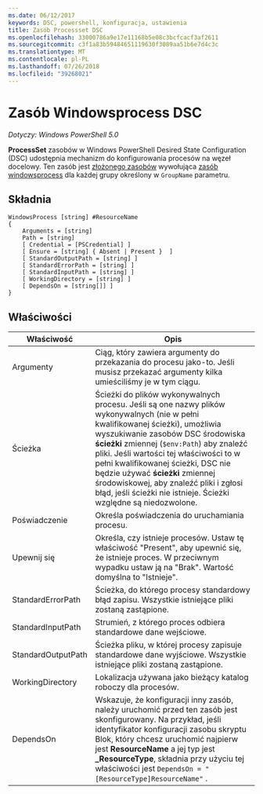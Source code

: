 ```yaml
---
ms.date: 06/12/2017
keywords: DSC, powershell, konfiguracja, ustawienia
title: Zasób Processset DSC
ms.openlocfilehash: 33000786a9e17e11168b5e08c3bcfcacf3af2611
ms.sourcegitcommit: c3f1a83b59484651119630f3089aa51b6e7d4c3c
ms.translationtype: MT
ms.contentlocale: pl-PL
ms.lasthandoff: 07/26/2018
ms.locfileid: "39268021"
---
```

# <a name="dsc-windowsprocess-resource"></a>Zasób Windowsprocess DSC

_Dotyczy: Windows PowerShell 5.0_

**ProcessSet** zasobów w Windows PowerShell Desired State Configuration (DSC) udostępnia mechanizm do konfigurowania procesów na węzeł docelowy. Ten zasób jest [złożonego zasobów](authoringResourceComposite.md) wywołująca [zasób windowsprocess](windowsProcessResource.md) dla każdej grupy określony w `GroupName` parametru.

## <a name="syntax"></a>Składnia

```
WindowsProcess [string] #ResourceName
{
    Arguments = [string]
    Path = [string]
    [ Credential = [PSCredential] ]
    [ Ensure = [string] { Absent | Present }  ]
    [ StandardOutputPath = [string] ]
    [ StandardErrorPath = [string] ]
    [ StandardInputPath = [string] ]
    [ WorkingDirectory = [string] ]
    [ DependsOn = [string[]] ]
}
```

## <a name="properties"></a>Właściwości

| Właściwość | Opis |
| --- | --- |
| Argumenty| Ciąg, który zawiera argumenty do przekazania do procesu jako-to. Jeśli musisz przekazać argumenty kilka umieściliśmy je w tym ciągu.|
| Ścieżka| Ścieżki do plików wykonywalnych procesu. Jeśli są one nazwy plików wykonywalnych (nie w pełni kwalifikowanej ścieżki), umożliwia wyszukiwanie zasobów DSC środowiska **ścieżki** zmiennej (`$env:Path`) aby znaleźć pliki. Jeśli wartości tej właściwości to w pełni kwalifikowanej ścieżki, DSC nie będzie używać **ścieżki** zmiennej środowiskowej, aby znaleźć pliki i zgłosi błąd, jeśli ścieżki nie istnieje. Ścieżki względne są niedozwolone.|
| Poświadczenie| Określa poświadczenia do uruchamiania procesu.|
| Upewnij się| Określa, czy istnieje procesów. Ustaw tę właściwość "Present", aby upewnić się, że istnieje proces. W przeciwnym wypadku ustaw ją na "Brak". Wartość domyślna to "Istnieje".|
| StandardErrorPath| Ścieżka, do którego procesy standardowy błąd zapisu. Wszystkie istniejące pliki zostaną zastąpione.|
| StandardInputPath| Strumień, z którego proces odbiera standardowe dane wejściowe.|
| StandardOutputPath| Ścieżka pliku, w której procesy zapisuje standardowe dane wyjściowe. Wszystkie istniejące pliki zostaną zastąpione.|
| WorkingDirectory| Lokalizacja używana jako bieżący katalog roboczy dla procesów.|
| DependsOn | Wskazuje, że konfiguracji inny zasób, należy uruchomić przed ten zasób jest skonfigurowany. Na przykład, jeśli identyfikator konfiguracji zasobu skryptu Blok, który chcesz uruchomić najpierw jest **ResourceName** a jej typ jest **_ResourceType**, składnia przy użyciu tej właściwości jest `DependsOn = "[ResourceType]ResourceName"` .|